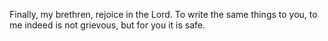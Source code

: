 Finally, my brethren, rejoice in the Lord. To write the same things to you, to me indeed is not grievous, but for you it is safe.
